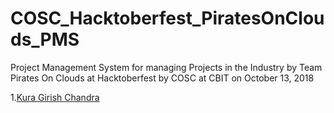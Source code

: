 # COSC_Hacktoberfest_PiratesOnClouds_PMS
Project Management System for managing Projects in the Industry by Team Pirates On Clouds at Hacktoberfest by COSC at CBIT on October 13, 2018

1.[Kura Girish Chandra](https://github.com/gitgirish2/)